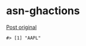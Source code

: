 
<!-- README.md is generated from README.Rmd. Please edit that file -->

# asn-ghactions

[Post
original](https://rdrr.io/github/jbkunst/highcharter/src/dev/sandbox/quantmod-mega-ex.R)

    #> [1] "AAPL"

<div id="htmlwidget-8d98f3e784daf5ee1bb6" style="width:672px;height:480px;" class="plotly html-widget"></div>
<script type="application/json" data-for="htmlwidget-8d98f3e784daf5ee1bb6">{"x":{"visdat":{"4a8c288a530b":["function () ","plotlyVisDat"]},"cur_data":"4a8c288a530b","attrs":{"4a8c288a530b":{"x":{},"open":{},"close":{},"high":{},"low":{},"alpha_stroke":1,"sizes":[10,100],"spans":[1,20],"type":"candlestick"}},"layout":{"margin":{"b":40,"l":60,"t":25,"r":10},"title":"Basic Candlestick Chart","xaxis":{"domain":[0,1],"automargin":true,"title":"Date"},"yaxis":{"domain":[0,1],"automargin":true},"hovermode":"closest","showlegend":false},"source":"A","config":{"showSendToCloud":false},"data":[{"x":["2021-05-18","2021-05-19","2021-05-20","2021-05-21","2021-05-24","2021-05-25","2021-05-26","2021-05-27","2021-05-28","2021-06-01","2021-06-02","2021-06-03","2021-06-04","2021-06-07","2021-06-08","2021-06-09","2021-06-10","2021-06-11","2021-06-14","2021-06-15","2021-06-16","2021-06-17","2021-06-18","2021-06-21","2021-06-22","2021-06-23","2021-06-24","2021-06-25","2021-06-28","2021-06-29"],"open":[126.559998,123.160004,125.230003,127.82,126.010002,127.82,126.959999,126.440002,125.57,125.080002,124.279999,124.68,124.07,126.169998,126.599998,127.209999,127.019997,126.529999,127.82,129.940002,130.369995,129.800003,130.710007,130.300003,132.130005,133.770004,134.449997,133.460007,133.410004,134.800003],"close":[124.849998,124.690002,127.309998,125.43,127.099998,126.900002,126.849998,125.279999,124.610001,124.279999,125.059998,123.540001,125.889999,125.900002,126.739998,127.129997,126.110001,127.349998,130.479996,129.639999,130.149994,131.789993,130.460007,132.300003,133.979996,133.699997,133.410004,133.110001,134.779999,136.330002],"high":[126.989998,124.919998,127.720001,128,127.940002,128.320007,127.389999,127.639999,125.800003,125.349998,125.239998,124.849998,126.160004,126.32,128.460007,127.75,128.190002,127.440002,130.539993,130.600006,130.889999,132.550003,131.509995,132.410004,134.080002,134.320007,134.639999,133.889999,135.25,136.490005],"low":[124.779999,122.860001,125.099998,125.209999,125.940002,126.32,126.419998,125.080002,124.550003,123.940002,124.050003,123.129997,123.849998,124.830002,126.209999,126.519997,125.940002,126.099998,127.07,129.389999,128.460007,129.649994,130.240005,129.210007,131.619995,133.229996,132.929993,132.809998,133.350006,134.350006],"type":"candlestick","line":{"color":"rgba(31,119,180,1)"},"xaxis":"x","yaxis":"y","frame":null}],"highlight":{"on":"plotly_click","persistent":false,"dynamic":false,"selectize":false,"opacityDim":0.2,"selected":{"opacity":1},"debounce":0},"shinyEvents":["plotly_hover","plotly_click","plotly_selected","plotly_relayout","plotly_brushed","plotly_brushing","plotly_clickannotation","plotly_doubleclick","plotly_deselect","plotly_afterplot","plotly_sunburstclick"],"base_url":"https://plot.ly"},"evals":[],"jsHooks":[]}</script>
